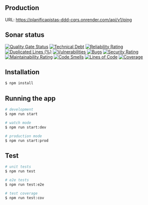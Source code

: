 ## Production

URL: https://planificapistas-ddd-cqrs.onrender.com/api/v1/ping

## Sonar status

[![Quality Gate Status](https://sonarcloud.io/api/project_badges/measure?project=EzequielBurgosL_ddd-civitour&metric=alert_status)](https://sonarcloud.io/summary/new_code?id=EzequielBurgosL_ddd-civitour)
[![Technical Debt](https://sonarcloud.io/api/project_badges/measure?project=EzequielBurgosL_ddd-civitour&metric=sqale_index)](https://sonarcloud.io/summary/new_code?id=EzequielBurgosL_ddd-civitour)
[![Reliability Rating](https://sonarcloud.io/api/project_badges/measure?project=EzequielBurgosL_ddd-civitour&metric=reliability_rating)](https://sonarcloud.io/summary/new_code?id=EzequielBurgosL_ddd-civitour)
[![Duplicated Lines (%)](https://sonarcloud.io/api/project_badges/measure?project=EzequielBurgosL_ddd-civitour&metric=duplicated_lines_density)](https://sonarcloud.io/summary/new_code?id=EzequielBurgosL_ddd-civitour)
[![Vulnerabilities](https://sonarcloud.io/api/project_badges/measure?project=EzequielBurgosL_ddd-civitour&metric=vulnerabilities)](https://sonarcloud.io/summary/new_code?id=EzequielBurgosL_ddd-civitour)
[![Bugs](https://sonarcloud.io/api/project_badges/measure?project=EzequielBurgosL_ddd-civitour&metric=bugs)](https://sonarcloud.io/summary/new_code?id=EzequielBurgosL_ddd-civitour)
[![Security Rating](https://sonarcloud.io/api/project_badges/measure?project=EzequielBurgosL_ddd-civitour&metric=security_rating)](https://sonarcloud.io/summary/new_code?id=EzequielBurgosL_ddd-civitour)
[![Maintainability Rating](https://sonarcloud.io/api/project_badges/measure?project=EzequielBurgosL_ddd-civitour&metric=sqale_rating)](https://sonarcloud.io/summary/new_code?id=EzequielBurgosL_ddd-civitour)
[![Code Smells](https://sonarcloud.io/api/project_badges/measure?project=EzequielBurgosL_ddd-civitour&metric=code_smells)](https://sonarcloud.io/summary/new_code?id=EzequielBurgosL_ddd-civitour)
[![Lines of Code](https://sonarcloud.io/api/project_badges/measure?project=EzequielBurgosL_ddd-civitour&metric=ncloc)](https://sonarcloud.io/summary/new_code?id=EzequielBurgosL_ddd-civitour)
[![Coverage](https://sonarcloud.io/api/project_badges/measure?project=EzequielBurgosL_ddd-civitour&metric=coverage)](https://sonarcloud.io/summary/new_code?id=EzequielBurgosL_ddd-civitour)

## Installation

```bash
$ npm install
```

## Running the app

```bash
# development
$ npm run start

# watch mode
$ npm run start:dev

# production mode
$ npm run start:prod
```

## Test

```bash
# unit tests
$ npm run test

# e2e tests
$ npm run test:e2e

# test coverage
$ npm run test:cov
```
